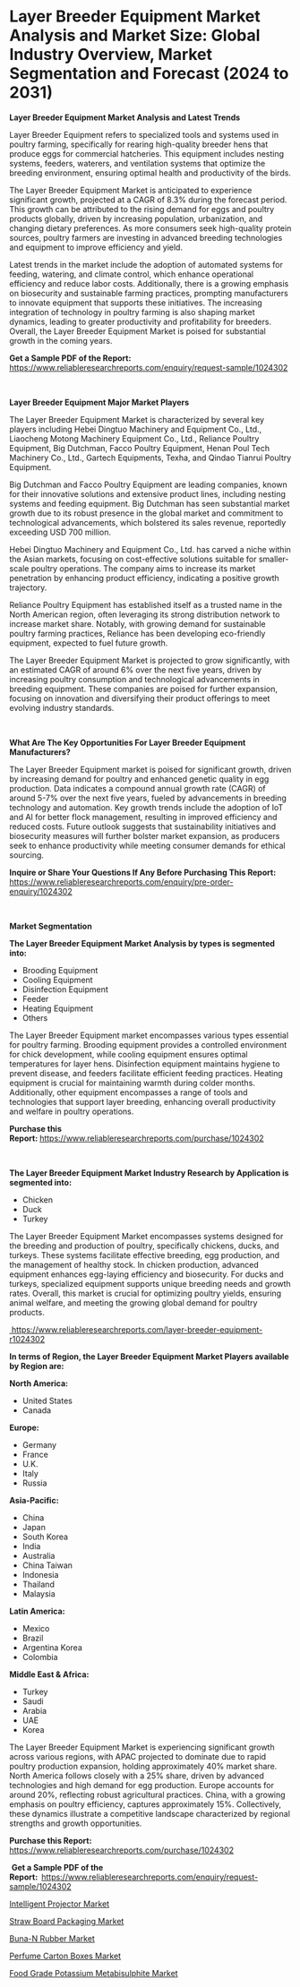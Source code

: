 <p><h1>Layer Breeder Equipment Market Analysis and Market Size: Global Industry Overview, Market Segmentation and Forecast (2024 to 2031)</h1></p><p><strong>Layer Breeder Equipment Market Analysis and Latest Trends</strong></p>
<p><p>Layer Breeder Equipment refers to specialized tools and systems used in poultry farming, specifically for rearing high-quality breeder hens that produce eggs for commercial hatcheries. This equipment includes nesting systems, feeders, waterers, and ventilation systems that optimize the breeding environment, ensuring optimal health and productivity of the birds.</p><p>The Layer Breeder Equipment Market is anticipated to experience significant growth, projected at a CAGR of 8.3% during the forecast period. This growth can be attributed to the rising demand for eggs and poultry products globally, driven by increasing population, urbanization, and changing dietary preferences. As more consumers seek high-quality protein sources, poultry farmers are investing in advanced breeding technologies and equipment to improve efficiency and yield.</p><p>Latest trends in the market include the adoption of automated systems for feeding, watering, and climate control, which enhance operational efficiency and reduce labor costs. Additionally, there is a growing emphasis on biosecurity and sustainable farming practices, prompting manufacturers to innovate equipment that supports these initiatives. The increasing integration of technology in poultry farming is also shaping market dynamics, leading to greater productivity and profitability for breeders. Overall, the Layer Breeder Equipment Market is poised for substantial growth in the coming years.</p></p>
<p><strong>Get a Sample PDF of the Report:&nbsp;</strong> <a href="https://www.reliableresearchreports.com/enquiry/request-sample/1024302">https://www.reliableresearchreports.com/enquiry/request-sample/1024302</a></p>
<p>&nbsp;</p>
<p><strong>Layer Breeder Equipment Major Market Players</strong></p>
<p><p>The Layer Breeder Equipment Market is characterized by several key players including Hebei Dingtuo Machinery and Equipment Co., Ltd., Liaocheng Motong Machinery Equipment Co., Ltd., Reliance Poultry Equipment, Big Dutchman, Facco Poultry Equipment, Henan Poul Tech Machinery Co., Ltd., Gartech Equipments, Texha, and Qindao Tianrui Poultry Equipment. </p><p>Big Dutchman and Facco Poultry Equipment are leading companies, known for their innovative solutions and extensive product lines, including nesting systems and feeding equipment. Big Dutchman has seen substantial market growth due to its robust presence in the global market and commitment to technological advancements, which bolstered its sales revenue, reportedly exceeding USD 700 million.</p><p>Hebei Dingtuo Machinery and Equipment Co., Ltd. has carved a niche within the Asian markets, focusing on cost-effective solutions suitable for smaller-scale poultry operations. The company aims to increase its market penetration by enhancing product efficiency, indicating a positive growth trajectory.</p><p>Reliance Poultry Equipment has established itself as a trusted name in the North American region, often leveraging its strong distribution network to increase market share. Notably, with growing demand for sustainable poultry farming practices, Reliance has been developing eco-friendly equipment, expected to fuel future growth.</p><p>The Layer Breeder Equipment Market is projected to grow significantly, with an estimated CAGR of around 6% over the next five years, driven by increasing poultry consumption and technological advancements in breeding equipment. These companies are poised for further expansion, focusing on innovation and diversifying their product offerings to meet evolving industry standards.</p></p>
<p>&nbsp;</p>
<p><strong>What Are The Key Opportunities For Layer Breeder Equipment Manufacturers?</strong></p>
<p><p>The Layer Breeder Equipment market is poised for significant growth, driven by increasing demand for poultry and enhanced genetic quality in egg production. Data indicates a compound annual growth rate (CAGR) of around 5-7% over the next five years, fueled by advancements in breeding technology and automation. Key growth trends include the adoption of IoT and AI for better flock management, resulting in improved efficiency and reduced costs. Future outlook suggests that sustainability initiatives and biosecurity measures will further bolster market expansion, as producers seek to enhance productivity while meeting consumer demands for ethical sourcing.</p></p>
<p><strong>Inquire or Share Your Questions If Any Before Purchasing This Report:</strong> <a href="https://www.reliableresearchreports.com/enquiry/pre-order-enquiry/1024302">https://www.reliableresearchreports.com/enquiry/pre-order-enquiry/1024302</a></p>
<p>&nbsp;</p>
<p><strong>Market Segmentation</strong></p>
<p><strong>The Layer Breeder Equipment Market Analysis by types is segmented into:</strong></p>
<p><ul><li>Brooding Equipment</li><li>Cooling Equipment</li><li>Disinfection Equipment</li><li>Feeder</li><li>Heating Equipment</li><li>Others</li></ul></p>
<p><p>The Layer Breeder Equipment market encompasses various types essential for poultry farming. Brooding equipment provides a controlled environment for chick development, while cooling equipment ensures optimal temperatures for layer hens. Disinfection equipment maintains hygiene to prevent disease, and feeders facilitate efficient feeding practices. Heating equipment is crucial for maintaining warmth during colder months. Additionally, other equipment encompasses a range of tools and technologies that support layer breeding, enhancing overall productivity and welfare in poultry operations.</p></p>
<p><strong>Purchase this Report:&nbsp;</strong><a href="https://www.reliableresearchreports.com/purchase/1024302">https://www.reliableresearchreports.com/purchase/1024302</a></p>
<p>&nbsp;</p>
<p><strong>The Layer Breeder Equipment Market Industry Research by Application is segmented into:</strong></p>
<p><ul><li>Chicken</li><li>Duck</li><li>Turkey</li></ul></p>
<p><p>The Layer Breeder Equipment Market encompasses systems designed for the breeding and production of poultry, specifically chickens, ducks, and turkeys. These systems facilitate effective breeding, egg production, and the management of healthy stock. In chicken production, advanced equipment enhances egg-laying efficiency and biosecurity. For ducks and turkeys, specialized equipment supports unique breeding needs and growth rates. Overall, this market is crucial for optimizing poultry yields, ensuring animal welfare, and meeting the growing global demand for poultry products.</p></p>
<p><a href="https://www.reliableresearchreports.com/layer-breeder-equipment-r1024302">&nbsp;https://www.reliableresearchreports.com/layer-breeder-equipment-r1024302</a></p>
<p><strong>In terms of Region, the Layer Breeder Equipment Market Players available by Region are:</strong></p>
<p>
    <p> <strong> North America: </strong>
        <ul>
            <li>United States</li>
            <li>Canada</li>
        </ul>
        </p> 
    <p> <strong> Europe: </strong>
        <ul>
            <li>Germany</li>
            <li>France</li>
            <li>U.K.</li>
            <li>Italy</li>
            <li>Russia</li>
        </ul>
        </p> 
    <p> <strong> Asia-Pacific: </strong>
        <ul>
            <li>China</li>
            <li>Japan</li>
            <li>South Korea</li>
            <li>India</li>
            <li>Australia</li>
            <li>China Taiwan</li>
            <li>Indonesia</li>
            <li>Thailand</li>
            <li>Malaysia</li>
        </ul>
        </p> 
    <p> <strong> Latin America: </strong>
        <ul>
            <li>Mexico</li>
            <li>Brazil</li>
            <li>Argentina Korea</li>
            <li>Colombia</li>
        </ul>
        </p> 
    <p> <strong> Middle East & Africa: </strong>
        <ul>
            <li>Turkey</li>
            <li>Saudi</li>
            <li>Arabia</li>
            <li>UAE</li>
            <li>Korea</li>
        </ul>
    </p>
    </p>
<p><p>The Layer Breeder Equipment Market is experiencing significant growth across various regions, with APAC projected to dominate due to rapid poultry production expansion, holding approximately 40% market share. North America follows closely with a 25% share, driven by advanced technologies and high demand for egg production. Europe accounts for around 20%, reflecting robust agricultural practices. China, with a growing emphasis on poultry efficiency, captures approximately 15%. Collectively, these dynamics illustrate a competitive landscape characterized by regional strengths and growth opportunities.</p></p>
<p><strong>Purchase this Report: </strong><a href="https://www.reliableresearchreports.com/purchase/1024302">https://www.reliableresearchreports.com/purchase/1024302</a></p>
<p>&nbsp;<strong>Get a Sample PDF of the Report:&nbsp;&nbsp;</strong><a href="https://www.reliableresearchreports.com/enquiry/request-sample/1024302">https://www.reliableresearchreports.com/enquiry/request-sample/1024302</a></p>
<p><strong></strong></p>
<p><p><a href="https://www.linkedin.com/pulse/intelligent-projector-market-insights-products-regional-analysis-bbpyc?trackingId=mUVrwPHXSOug1t4N2NODTA%3D%3D">Intelligent Projector Market</a></p><p><a href="https://github.com/ashepherd82/Market-Research-Report-List-6/blob/main/straw-board-packaging-market.md">Straw Board Packaging Market</a></p><p><a href="https://issuu.com/reportprime-2/docs/buna-n-rubber-market-size-2030.pptx_8afc3e7d2772e7">Buna-N Rubber Market</a></p><p><a href="https://github.com/JakirUddin651/Market-Research-Report-List-1/blob/main/perfume-carton-boxes-market.md">Perfume Carton Boxes Market</a></p><p><a href="https://issuu.com/reportprime-2/docs/food-grade-potassium-metabisulphite_aec80fbbcd4851">Food Grade Potassium Metabisulphite Market</a></p></p>